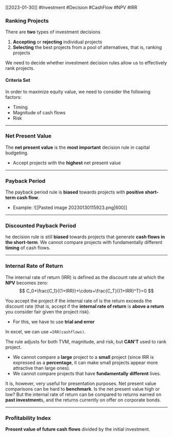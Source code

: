 [[2023-01-30]] #Investment #Decision #CashFlow #NPV #IRR

### Ranking Projects
There are **two** types of investment decisions
1. **Accepting** or **rejecting** individual projects
2. **Selecting** the best projects from a pool of alternatives, that is, ranking projects

We need to decide whether investment decision rules allow us to effectively rank projects.

#### Criteria Set
In order to maximize equity value, we need to consider the following factors:
- Timing
- Magnitude of cash flows
- Risk

---

### Net Present Value
The **net present value** is the **most important** decision rule in capital budgeting.
- Accept projects with the **highest** net present value

---

### Payback Period
The payback period rule is **biased** towards projects with **positive short-term cash flow**.
- Example: 
	![[Pasted image 20230130115923.png|600]]

---

### Discounted Payback Period
he decision rule is still **biased** towards projects that generate **cash flows in the short-term**. We cannot compare projects with fundamentally different **timing** of cash flows.

---

### Internal Rate of Return
The internal rate of return (IRR) is defined as the discount rate at which the **NPV** becomes zero:
$$
C_0+\frac{C_1}{(1+IRR)}+\cdots+\frac{C_T}{(1+IRR)^T}=0
$$

You accept the project if the internal rate of is the return exceeds the discount rate (that is, accept if the **internal rate of return** is **above a return** you consider fair given the project risk).
- For this, we have to use **trial and error**

In excel, we can use `=IRR(cashflows)`.

The rule adjusts for both TVM, magnitude, and risk, but **CAN'T** used to rank project.
- We cannot compare a **large** project to a **small** project (since IRR is expressed as a **percentage**, it can make small projects appear more attractive than large ones).
- We cannot compare projects that have **fundamentally** **different** lives.

It is, however, very useful for presentation purposes. Net present value comparisons can be hard to **benchmark**. Is the net present value high or low? But the internal rate of return can be compared to returns earned on **past investment**s, and the returns currently on offer on corporate bonds.

---

### Profitability Index
**Present value of future cash flows** divided by the initial investment.